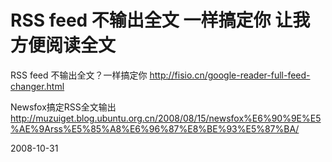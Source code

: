 # RSS feed 不输出全文 一样搞定你 让我方便阅读全文



RSS feed 不输出全文？一样搞定你
http://fisio.cn/google-reader-full-feed-changer.html

Newsfox搞定RSS全文输出
http://muzuiget.blog.ubuntu.org.cn/2008/08/15/newsfox%E6%90%9E%E5%AE%9Arss%E5%85%A8%E6%96%87%E8%BE%93%E5%87%BA/


2008-10-31